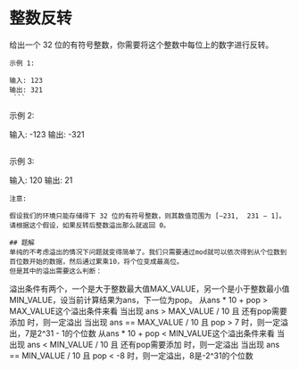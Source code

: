 # 整数反转
给出一个 32 位的有符号整数，你需要将这个整数中每位上的数字进行反转。
```
示例 1:

输入: 123
输出: 321
 ```
 ```
 示例 2:

输入: -123
输出: -321
```
```
示例 3:

输入: 120
输出: 21
```
注意:

假设我们的环境只能存储得下 32 位的有符号整数，则其数值范围为 [−231,  231 − 1]。请根据这个假设，如果反转后整数溢出那么就返回 0。

## 题解
单纯的不考虑溢出的情况下问题就变得简单了。我们只需要通过mod就可以依次得到从个位数到百位数开始的数据，然后通过累乘10，将个位变成最高位。
但是其中的溢出需要这么判断：
```
溢出条件有两个，一个是大于整数最大值MAX_VALUE，另一个是小于整数最小值MIN_VALUE，设当前计算结果为ans，下一位为pop。
从ans * 10 + pop > MAX_VALUE这个溢出条件来看
当出现 ans > MAX_VALUE / 10 且 还有pop需要添加 时，则一定溢出
当出现 ans == MAX_VALUE / 10 且 pop > 7 时，则一定溢出，7是2^31 - 1的个位数
从ans * 10 + pop < MIN_VALUE这个溢出条件来看
当出现 ans < MIN_VALUE / 10 且 还有pop需要添加 时，则一定溢出
当出现 ans == MIN_VALUE / 10 且 pop < -8 时，则一定溢出，8是-2^31的个位数
```
